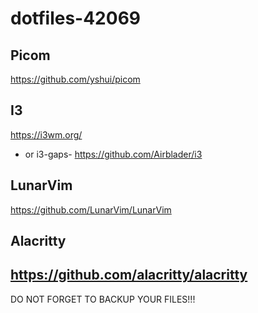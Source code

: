 # dotfiles-42069

## Picom
https://github.com/yshui/picom

## I3
https://i3wm.org/
- or i3-gaps-
https://github.com/Airblader/i3

## LunarVim
https://github.com/LunarVim/LunarVim

## Alacritty
https://github.com/alacritty/alacritty
---
DO NOT FORGET TO BACKUP YOUR FILES!!!
